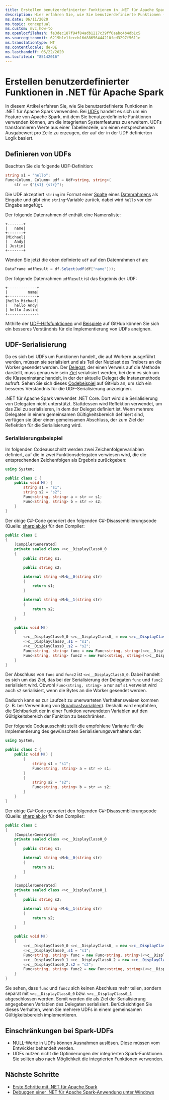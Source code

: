 ```yaml
---
title: Erstellen benutzerdefinierter Funktionen in .NET für Apache Spark
description: Hier erfahren Sie, wie Sie benutzerdefinierte Funktionen (User-Defined Functions, UDFs) in .NET-Anwendungen für Apache Spark implementieren.
ms.date: 06/11/2020
ms.topic: conceptual
ms.custom: mvc,how-to
ms.openlocfilehash: fe3dec187f94f84adb1217c39ff6aabc4b4db1c5
ms.sourcegitcommit: 6219b1e1feccb16d88656444210fed3297f5611e
ms.translationtype: HT
ms.contentlocale: de-DE
ms.lasthandoff: 06/22/2020
ms.locfileid: "85142016"
---
```

# <a name="create-user-defined-functions-udf-in-net-for-apache-spark"></a>Erstellen benutzerdefinierter Funktionen in .NET für Apache Spark

In diesem Artikel erfahren Sie, wie Sie benutzerdefinierte Funktionen in .NET für Apache Spark verwenden. Bei [UDFs](https://spark.apache.org/docs/latest/api/java/org/apache/spark/sql/expressions/UserDefinedFunction.html) handelt es sich um ein Feature von Apache Spark, mit dem Sie benutzerdefinierte Funktionen verwenden können, um die integrierten Systemfeatures zu erweitern. UDFs transformieren Werte aus einer Tabellenzeile, um einen entsprechenden Ausgabewert pro Zeile zu erzeugen, der auf der in der UDF definierten Logik basiert.

## <a name="define-udfs"></a>Definieren von UDFs

Beachten Sie die folgende UDF-Definition:

```csharp
string s1 = "hello";
Func<Column, Column> udf = Udf<string, string>(
    str => $"{s1} {str}");
```

Die UDF akzeptiert `string` im Format einer [Spalte](https://github.com/dotnet/spark/blob/master/src/csharp/Microsoft.Spark/Sql/Column.cs#L14) eines [Datenrahmens](https://github.com/dotnet/spark/blob/master/src/csharp/Microsoft.Spark/Sql/DataFrame.cs#L24) als Eingabe und gibt eine `string`-Variable zurück, dabei wird `hello` vor der Eingabe angefügt.

Der folgende Datenrahmen `df` enthält eine Namensliste:

```text
+-------+
|   name|
+-------+
|Michael|
|   Andy|
| Justin|
+-------+
```

Wenden Sie jetzt die oben definierte `udf` auf den Datenrahmen `df` an:

```csharp
DataFrame udfResult = df.Select(udf(df["name"]));
```

Der folgende Datenrahmen `udfResult` ist das Ergebnis der UDF:

```text
+-------------+
|         name|
+-------------+
|hello Michael|
|   hello Andy|
| hello Justin|
+-------------+
```

Mithilfe der [UDF-Hilfsfunktionen](https://github.com/dotnet/spark/blob/master/src/csharp/Microsoft.Spark/Sql/Functions.cs#L3616) und [Beispiele](https://github.com/dotnet/spark/blob/master/src/csharp/Microsoft.Spark.E2ETest/UdfTests/UdfSimpleTypesTests.cs#L49) auf GitHub können Sie sich ein besseres Verständnis für die Implementierung von UDFs aneignen.

## <a name="udf-serialization"></a>UDF-Serialisierung

Da es sich bei UDFs um Funktionen handelt, die auf Workern ausgeführt werden, müssen sie serialisiert und als Teil der Nutzlast des Treibers an die Worker gesendet werden. Der [Delegat](../../csharp/programming-guide/delegates/index.md), der einen Verweis auf die Methode darstellt, muss genau wie sein [Ziel](xref:System.Delegate.Target%2A) serialisiert werden, bei dem es sich um die Klasseninstanz handelt, in der der aktuelle Delegat die Instanzmethode aufruft. Sehen Sie sich dieses [Codebeispiel](https://github.com/dotnet/spark/blob/master/src/csharp/Microsoft.Spark/Utils/CommandSerDe.cs#L149) auf GitHub an, um sich ein besseres Verständnis für die UDF-Serialisierung anzueignen.

.NET für Apache Spark verwendet .NET Core. Dort wird die Serialisierung von Delegaten nicht unterstützt. Stattdessen wird Reflektion verwendet, um das Ziel zu serialisieren, in dem der Delegat definiert ist. Wenn mehrere Delegaten in einem gemeinsamen Gültigkeitsbereich definiert sind, verfügen sie über einen gemeinsamen Abschluss, der zum Ziel der Reflektion für die Serialisierung wird.

### <a name="serialization-example"></a>Serialisierungsbeispiel

Im folgenden Codeausschnitt werden zwei Zeichenfolgenvariablen definiert, auf die in zwei Funktionsdelegaten verwiesen wird, die die entsprechenden Zeichenfolgen als Ergebnis zurückgeben:

```csharp
using System;

public class C {
    public void M() {
        string s1 = "s1";
        string s2 = "s2";
        Func<string, string> a = str => s1;
        Func<string, string> b = str => s2;
    }
}
```

Der obige C#-Code generiert den folgenden C#-Disassemblierungscode (Quelle: [sharplab.io](https://sharplab.io)) für den Compiler:

```csharp
public class C
{
    [CompilerGenerated]
    private sealed class <>c__DisplayClass0_0
    {
        public string s1;

        public string s2;

        internal string <M>b__0(string str)
        {
            return s1;
        }

        internal string <M>b__1(string str)
        {
            return s2;
        }
    }

    public void M()
    {
        <>c__DisplayClass0_0 <>c__DisplayClass0_ = new <>c__DisplayClass0_0();
        <>c__DisplayClass0_.s1 = "s1";
        <>c__DisplayClass0_.s2 = "s2";
        Func<string, string> func = new Func<string, string>(<>c__DisplayClass0_.<M>b__0);
        Func<string, string> func2 = new Func<string, string>(<>c__DisplayClass0_.<M>b__1);
    }
}
```

Der Abschluss von `func` und `func2` ist `<>c__DisplayClass0_0`. Dabei handelt es sich um das Ziel, das bei der Serialisierung der Delegaten `func` und `func2` serialisiert wird. Obwohl `Func<string, string> a` nur auf `s1` verweist wird auch `s2` serialisiert, wenn die Bytes an die Worker gesendet werden.

Dadurch kann es zur Laufzeit zu unerwarteten Verhaltensweisen kommen (z. B. bei Verwendung von [Broadcastvariablen](broadcast-guide.md)). Deshalb wird empfohlen, die Sichtbarkeit der in einer Funktion verwendeten Variablen auf den Gültigkeitsbereich der Funktion zu beschränken.

Der folgende Codeausschnitt stellt die empfohlene Variante für die Implementierung des gewünschten Serialisierungsverhaltens dar:

```csharp
using System;

public class C {
    public void M() {
        {
            string s1 = "s1";
            Func<string, string> a = str => s1;
        }
        {
            string s2 = "s2";
            Func<string, string> b = str => s2;
        }
    }
}
```

Der obige C#-Code generiert den folgenden C#-Disassemblierungscode (Quelle: [sharplab.io](https://sharplab.io)) für den Compiler:

```csharp
public class C
{
    [CompilerGenerated]
    private sealed class <>c__DisplayClass0_0
    {
        public string s1;

        internal string <M>b__0(string str)
        {
            return s1;
        }
    }

    [CompilerGenerated]
    private sealed class <>c__DisplayClass0_1
    {
        public string s2;

        internal string <M>b__1(string str)
        {
            return s2;
        }
    }

    public void M()
    {
        <>c__DisplayClass0_0 <>c__DisplayClass0_ = new <>c__DisplayClass0_0();
        <>c__DisplayClass0_.s1 = "s1";
        Func<string, string> func = new Func<string, string>(<>c__DisplayClass0_.<M>b__0);
        <>c__DisplayClass0_1 <>c__DisplayClass0_2 = new <>c__DisplayClass0_1();
        <>c__DisplayClass0_2.s2 = "s2";
        Func<string, string> func2 = new Func<string, string>(<>c__DisplayClass0_2.<M>b__1);
    }
}
```

Sie sehen, dass `func` und `func2` sich keinen Abschluss mehr teilen, sondern separat mit `<>c__DisplayClass0_0` bzw. `<>c__DisplayClass0_1` abgeschlossen werden. Somit werden die als Ziel der Serialisierung angegebenen Variablen des Delegaten serialisiert. Berücksichtigen Sie dieses Verhalten, wenn Sie mehrere UDFs in einem gemeinsamen Gültigkeitsbereich implementieren.

## <a name="some-spark-udf-caveats"></a>Einschränkungen bei Spark-UDFs

* NULL-Werte in UDFs können Ausnahmen auslösen. Diese müssen vom Entwickler behandelt werden.
* UDFs nutzen nicht die Optimierungen der integrierten Spark-Funktionen. Sie sollten also nach Möglichkeit die integrierten Funktionen verwenden.

## <a name="next-steps"></a>Nächste Schritte

* [Erste Schritte mit .NET für Apache Spark](../tutorials/get-started.md)
* [Debuggen einer .NET für Apache Spark-Anwendung unter Windows](debug.md)
